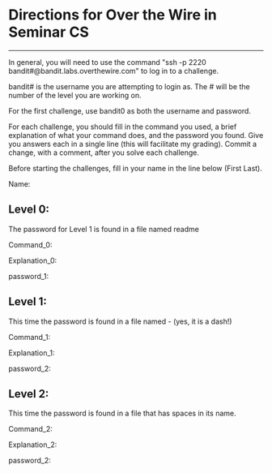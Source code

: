 # Directions for Over the Wire in Seminar CS
---

In general, you will need to use the command "ssh -p 2220 bandit\#@bandit.labs.overthewire.com" to log in to a challenge.

bandit\# is the username you are attempting to login as.  The \# will be the number of the level you are working on.

For the first challenge, use bandit0 as both the username and password.

For each challenge, you should fill in the command you used, a brief explanation of what your command does, and the password you found.  Give you answers each in a single line (this will facilitate my grading).  Commit a change, with a comment, after you solve each challenge.

Before starting the challenges, fill in your name in the line below (First Last).

Name:  

## Level 0:

The password for Level 1 is found in a file named readme

Command_0:  

Explanation_0:

password_1: 

## Level 1:

This time the password is found in a file named -  (yes, it is a dash!)

Command_1:  

Explanation_1:

password_2: 

## Level 2:

This time the password is found in a file that has spaces in its name.

Command_2:  

Explanation_2:

password_2: 


